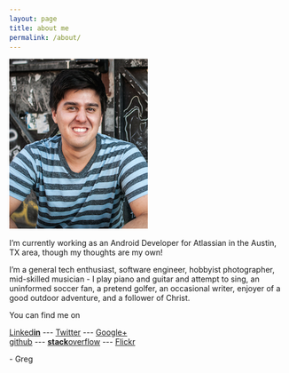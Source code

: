 ```yaml
---
layout: page
title: about me
permalink: /about/
---
```


<img src="/assets/images/profile-rome.png" class="left"/>

I’m currently working as an <i class="fa fa-android"></i> Android Developer for Atlassian in the Austin, TX area, though my thoughts are my own!

I’m a general tech enthusiast, software engineer, hobbyist photographer, mid-skilled musician - I play piano and guitar and attempt to sing, an uninformed soccer fan, a pretend golfer, an occasional writer, enjoyer of a good outdoor adventure, and a follower of Christ.

You can find me on

[Linked**in**][linkedin] --- [<i class="fa fa-twitter"></i> Twitter][twitter] --- [<i class="fa fa-google-plus"></i> Google+][g+] <br>
[<i class="fa fa-github"></i> github][github] --- [<i class="fa fa-stack-overflow"></i> **stack**overflow][stackoverflow] --- [<i class="fa fa-flickr"></i> Flickr][flickr]

\- Greg

[github]: 	http://github.com/loeschg/ 			"github"
[stackoverflow]:	http://stackoverflow.com/users/413254/loeschg	"stackoverflow"
[linkedin]: http://linkedin.com/in/gregloesch 	"LinkedIn"
[twitter]: 	http://twitter.com/loeschg/ 		"Twitter"
[g+]: 		https://plus.google.com/+GregLoesch "G+"
[flickr]:  	http://flickr.com/GregLoesch 		"Flickr"
